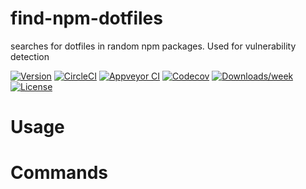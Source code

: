 find-npm-dotfiles
=================


searches for dotfiles in random npm packages. Used for vulnerability detection


[![Version](https://img.shields.io/npm/v/find-npm-dotfiles.svg)](https://npmjs.org/package/find-npm-dotfiles)
[![CircleCI](https://circleci.com/gh/jdxcode/find-npm-dotfiles/tree/master.svg?style=shield)](https://circleci.com/gh/jdxcode/find-npm-dotfiles/tree/master)
[![Appveyor CI](https://ci.appveyor.com/api/projects/status/github/jdxcode/find-npm-dotfiles?branch=master&svg=true)](https://ci.appveyor.com/project/jdxcode/find-npm-dotfiles/branch/master)
[![Codecov](https://codecov.io/gh/jdxcode/find-npm-dotfiles/branch/master/graph/badge.svg)](https://codecov.io/gh/jdxcode/find-npm-dotfiles)
[![Downloads/week](https://img.shields.io/npm/dw/find-npm-dotfiles.svg)](https://npmjs.org/package/find-npm-dotfiles)
[![License](https://img.shields.io/npm/l/find-npm-dotfiles.svg)](https://github.com/jdxcode/find-npm-dotfiles/blob/master/package.json)

<!-- toc -->
# Usage
<!-- usage -->
# Commands
<!-- commands -->
